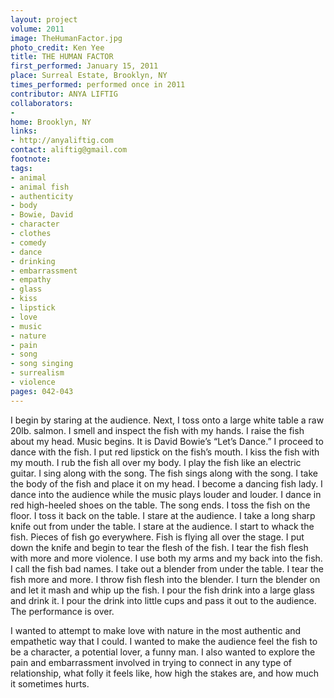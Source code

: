 ```yaml
---
layout: project
volume: 2011
image: TheHumanFactor.jpg
photo_credit: Ken Yee
title: THE HUMAN FACTOR
first_performed: January 15, 2011
place: Surreal Estate, Brooklyn, NY
times_performed: performed once in 2011
contributor: ANYA LIFTIG
collaborators:
- 
home: Brooklyn, NY
links:
- http://anyaliftig.com
contact: aliftig@gmail.com
footnote: 
tags:
- animal
- animal fish
- authenticity
- body
- Bowie, David
- character
- clothes
- comedy
- dance
- drinking
- embarrassment
- empathy
- glass
- kiss
- lipstick
- love
- music
- nature
- pain
- song
- song singing
- surrealism
- violence
pages: 042-043
---
```


I begin by staring at the audience. Next, I toss onto a large white table a raw 20lb. salmon. I smell and inspect the fish with my hands. I raise the fish about my head. Music begins. It is David Bowie’s “Let’s Dance.” I proceed to dance with the fish. I put red lipstick on the fish’s mouth. I kiss the fish with my mouth. I rub the fish all over my body. I play the fish like an electric guitar. I sing along with the song. The fish sings along with the song. I take the body of the fish and place it on my head. I become a dancing fish lady. I dance into the audience while the music plays louder and louder. I dance in red high-heeled shoes on the table. The song ends. I toss the fish on the floor. I toss it back on the table. I stare at the audience. I take a long sharp knife out from under the table. I stare at the audience. I start to whack the fish. Pieces of fish go everywhere. Fish is flying all over the stage. I put down the knife and begin to tear the flesh of the fish. I tear the fish flesh with more and more violence. I use both my arms and my back into the fish. I call the fish bad names. I take out a blender from under the table. I tear the fish more and more. I throw fish flesh into the blender. I turn the blender on and let it mash and whip up the fish. I pour the fish drink into a large glass and drink it. I pour the drink into little cups and pass it out to the audience. The performance is over. 

I wanted to attempt to make love with nature in the most authentic and empathetic way that I could. I wanted to make the audience feel the fish to be a character, a potential lover, a funny man. I also wanted to explore the pain and embarrassment involved in trying to connect in any type of relationship, what folly it feels like, how high the stakes are, and how much it sometimes hurts.
